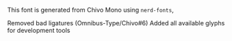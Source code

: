 This font is generated from Chivo Mono using `nerd-fonts`,

Removed bad ligatures (Omnibus-Type/Chivo#6)
Added all available glyphs for development tools
